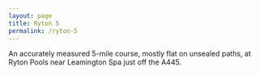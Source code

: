 ```yaml
---
layout: page
title: Ryton 5
permalink: /ryton-5
---
```


An accurately measured 5-mile course, mostly flat on unsealed paths, at Ryton Pools near Leamington Spa just off the A445.